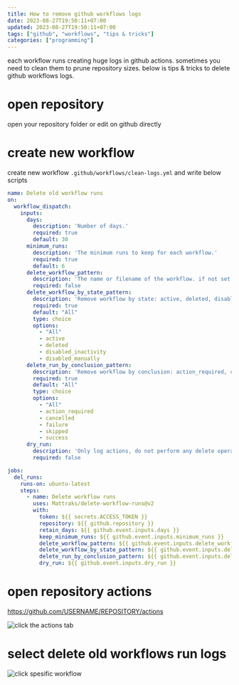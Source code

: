 ```yaml
---
title: How to remove github workflows logs
date: 2023-08-27T19:50:11+07:00
updated: 2023-08-27T19:50:11+07:00
tags: ["github", "workflows", "tips & tricks"]
categories: ["programming"]
---
```


each workflow runs creating huge logs in github actions. sometimes you need to clean them to prune repository sizes. below is tips & tricks to delete github workflows logs.

# open repository
open your repository folder or edit on github directly
# create new workflow
create new workflow `.github/workflows/clean-logs.yml` and write below scripts

```yaml
name: Delete old workflow runs
on:
  workflow_dispatch:
    inputs:
      days:
        description: 'Number of days.'
        required: true
        default: 30
      minimum_runs:
        description: 'The minimum runs to keep for each workflow.'
        required: true
        default: 6
      delete_workflow_pattern:
        description: 'The name or filename of the workflow. if not set then it will target all workflows.'
        required: false
      delete_workflow_by_state_pattern:
        description: 'Remove workflow by state: active, deleted, disabled_fork, disabled_inactivity, disabled_manually'
        required: true
        default: "All"
        type: choice
        options:
          - "All"
          - active
          - deleted
          - disabled_inactivity
          - disabled_manually
      delete_run_by_conclusion_pattern:
        description: 'Remove workflow by conclusion: action_required, cancelled, failure, skipped, success'
        required: true
        default: "All"
        type: choice
        options:
          - "All"
          - action_required
          - cancelled
          - failure
          - skipped
          - success
      dry_run:
        description: 'Only log actions, do not perform any delete operations.'
        required: false

jobs:
  del_runs:
    runs-on: ubuntu-latest
    steps:
      - name: Delete workflow runs
        uses: Mattraks/delete-workflow-runs@v2
        with:
          token: ${{ secrets.ACCESS_TOKEN }}
          repository: ${{ github.repository }}
          retain_days: ${{ github.event.inputs.days }}
          keep_minimum_runs: ${{ github.event.inputs.minimum_runs }}
          delete_workflow_pattern: ${{ github.event.inputs.delete_workflow_pattern }}
          delete_workflow_by_state_pattern: ${{ github.event.inputs.delete_workflow_by_state_pattern }}
          delete_run_by_conclusion_pattern: ${{ github.event.inputs.delete_run_by_conclusion_pattern }}
          dry_run: ${{ github.event.inputs.dry_run }}
```

# open repository actions

https://github.com/USERNAME/REPOSITORY/actions

![click the actions tab](https://github.com/dimaslanjaka/source-posts/assets/12471057/58b318de-210b-41fa-8ffc-3f21896b1982)

# select delete old workflows run logs
![click spesific workflow](https://github.com/dimaslanjaka/source-posts/assets/12471057/7ecef604-2a0c-4032-96bc-3f1aed734248)
